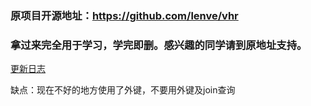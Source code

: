 ### 原项目开源地址：https://github.com/lenve/vhr

### 拿过来完全用于学习，学完即删。感兴趣的同学请到原地址支持。

[更新日志](./introduce/updateLog.md)

缺点：现在不好的地方使用了外键，不要用外键及join查询
